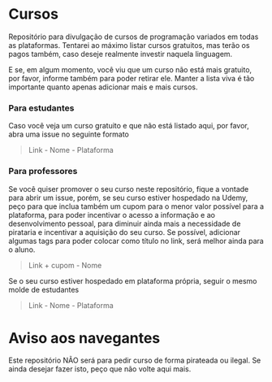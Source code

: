 # Cursos
Repositório para divulgação de cursos de programação variados em todas as plataformas. Tentarei ao máximo listar cursos gratuitos, mas terão os pagos também, caso deseje realmente investir naquela linguagem.

E se, em algum momento, você viu que um curso não está mais gratuito, por favor, informe também para poder retirar ele. Manter a lista viva é tão importante quanto apenas adicionar mais e mais cursos.

### Para estudantes

Caso você veja um curso gratuito e que não está listado aqui, por favor, abra uma issue no seguinte formato

> Link - Nome - Plataforma

### Para professores

Se você quiser promover o seu curso neste repositório, fique a vontade para abrir um issue, porém, se seu curso estiver hospedado na Udemy,
peço para que inclua também um cupom para o menor valor possível para a plataforma, para poder incentivar o acesso a informação e ao
desenvolvimento pessoal, para diminuir ainda mais a necessidade de pirataria e incentivar a aquisição do seu curso. Se possível, adicionar
algumas tags para poder colocar como título no link, será melhor ainda para o aluno. 

> Link + cupom - Nome

Se o seu curso estiver hospedado em plataforma própria, seguir o mesmo molde de estudantes 

> Link - Nome - Plataforma


# Aviso aos navegantes
Este repositório NÃO será para pedir curso de forma pirateada ou ilegal. Se ainda desejar fazer isto, peço que não volte aqui mais. 
